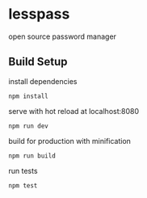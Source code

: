 # lesspass

open source password manager

## Build Setup

install dependencies

    npm install

serve with hot reload at localhost:8080

    npm run dev

build for production with minification

    npm run build

run tests

    npm test
